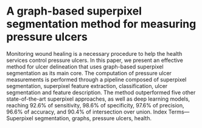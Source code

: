 # A graph-based superpixel segmentation method for measuring pressure ulcers

Monitoring wound healing is a necessary procedure to help the health services control pressure ulcers. In this paper, we present an effective method for ulcer delineation that uses graph-based superpixel segmentation as its main core. The computation of pressure ulcer measurements is performed through a pipeline composed of superpixel segmentation, superpixel feature extraction, classification, ulcer segmentation and feature description. The method outperformed five other state-of-the-art superpixel approaches, as well as deep learning models, reaching 92.6% of sensitivity, 98.6% of specificity, 97.6% of precision, 96.6% of accuracy, and 90.4% of intersection over union. Index Terms—Superpixel segmentation, graphs, pressure ulcers, health.

